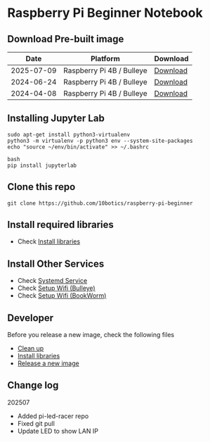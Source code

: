 # Raspberry Pi Beginner Notebook

## Download Pre-built image
| Date       | Platform                 | Download                                                                                |
| ---------- | ------------------------ | ---------------------------------------------------------------------------------------- |
| 2025-07-09 | Raspberry Pi 4B / Bulleye | [Download](https://www.dropbox.com/scl/fi/u8zggi8cyonz3j058aenf/pi4_beginner_20250709_pi_beginner.zip?rlkey=12hg6wy8oowiuvu8jdva7fd55&st=t66grjtr&dl=0) |
| 2024-06-24 | Raspberry Pi 4B / Bulleye | [Download](https://www.dropbox.com/scl/fi/5ebv5qxwrvnwqjlk5e8ni/pi4_beginner_20240624_pi_beginner.zip?rlkey=1hswg6iybdlnf77801vf8wewz&st=h051w8ys&dl=0) |
| 2024-04-08 | Raspberry Pi 4B / Bulleye | [Download](https://www.dropbox.com/scl/fi/en765r64dasqcp212sus2/pi4_beginner_20240408.zip?rlkey=f6k8jpn8sb34lpwlaio2mll8c&dl=0) |

## Installing Jupyter Lab

```
sudo apt-get install python3-virtualenv
python3 -m virtualenv -p python3 env --system-site-packages
echo "source ~/env/bin/activate" >> ~/.bashrc

bash
pip install jupyterlab
```


## Clone this repo

```
git clone https://github.com/10botics/raspberry-pi-beginner
```

## Install required libraries

- Check [Install libraries](admin/Install%20libraries.ipynb) 

## Install Other Services

- Check [Systemd Service](admin/Systemd%20services.ipynb) 
- Check [Setup Wifi (Bulleye)](admin/Setup%20Wifi%20-%20Bulleye.ipynb) 
- Check [Setup Wifi (BookWorm)](admin/Setup%20Wifi%20-%20Bookworm.ipynb) 


## Developer

Before you release a new image, check the following files
- [Clean up](./admin/Cleanup.ipynb)
- [Install libraries](./admin/Install%20libraries.ipynb)
- [Release a new image](./admin/Release%20a%20new%20image.ipynb)


## Change log

202507
- Added pi-led-racer repo
- Fixed git pull 
- Update LED to show LAN IP